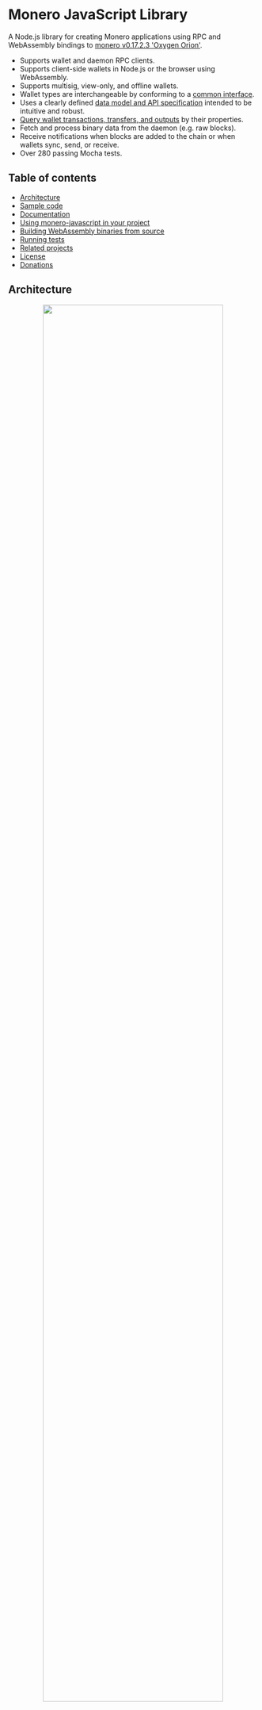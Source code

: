 # Monero JavaScript Library

A Node.js library for creating Monero applications using RPC and WebAssembly bindings to [monero v0.17.2.3 'Oxygen Orion'](https://github.com/monero-project/monero/tree/v0.17.2.3).

* Supports wallet and daemon RPC clients.
* Supports client-side wallets in Node.js or the browser using WebAssembly.
* Supports multisig, view-only, and offline wallets.
* Wallet types are interchangeable by conforming to a [common interface](https://moneroecosystem.org/monero-javascript/MoneroWallet.html).
* Uses a clearly defined [data model and API specification](https://moneroecosystem.org/monero-java/monero-spec.pdf) intended to be intuitive and robust.
* [Query wallet transactions, transfers, and outputs](docs/developer_guide/query_data_model.md) by their properties.
* Fetch and process binary data from the daemon (e.g. raw blocks).
* Receive notifications when blocks are added to the chain or when wallets sync, send, or receive.
* Over 280 passing Mocha tests.

## Table of contents

* [Architecture](#architecture)
* [Sample code](#sample-code)
* [Documentation](#documentation)
* [Using monero-javascript in your project](#using-monero-javascript-in-your-project)
* [Building WebAssembly binaries from source](#building-webassembly-binaries-from-source)
* [Running tests](#running-tests)
* [Related projects](#related-projects)
* [License](#license)
* [Donations](#donations)

## Architecture

<p align="center">
	<img width="85%" height="auto" src="docs/img/architecture.png"/><br>
	<i>Build Node.js or browser applications using RPC or WebAssembly bindings to <a href="https://github.com/monero-project/monero">monero-project/monero</a>.  Wallet implementations are interchangeable by conforming to a common interface, <a href="https://moneroecosystem.org/monero-javascript/MoneroWallet.html">MoneroWallet.js</a>.</i>
</p>

## Sample code

```js
// import library
const monerojs = require("monero-javascript");

// connect to daemon
let daemon = await monerojs.connectToDaemonRpc("http://localhost:38081", "superuser", "abctesting123");
let height = await daemon.getHeight();            // 1523651
let feeEstimate = await daemon.getFeeEstimate();  // 1014313512
let txsInPool = await daemon.getTxPool();         // get transactions in the pool

// open wallet on monero-wallet-rpc
let walletRpc = await monerojs.connectToWalletRpc("http://localhost:38084", "rpc_user", "abc123");
await walletRpc.openWallet("sample_wallet_rpc", "supersecretpassword123");
let primaryAddress = await walletRpc.getPrimaryAddress(); // 555zgduFhmKd2o8rPUz...
let balance = await walletRpc.getBalance();               // 533648366742
let txs = await walletRpc.getTxs();                       // get transactions containing transfers to/from the wallet

// create wallet from mnemonic phrase using WebAssembly bindings to monero-project
let walletFull = await monerojs.createWalletFull({
  path: "sample_wallet_full",
  password: "supersecretpassword123",
  networkType: "stagenet",
  serverUri: "http://localhost:38081",
  serverUsername: "superuser",
  serverPassword: "abctesting123",
  mnemonic: "hefty value scenic...",
  restoreHeight: 573936,
});

// synchronize with progress notifications
await walletFull.sync(new class extends monerojs.MoneroWalletListener {
  onSyncProgress(height, startHeight, endHeight, percentDone, message) {
    // feed a progress bar?
  }
});

// synchronize in the background every 5 seconds
await walletFull.startSyncing(5000);

// receive notifications when funds are received, confirmed, and unlocked
let fundsReceived = false;
await walletFull.addListener(new class extends monerojs.MoneroWalletListener {
  onOutputReceived(output) {
    let amount = output.getAmount();
    let txHash = output.getTx().getHash();
    let isConfirmed = output.getTx().isConfirmed();
    let isLocked = output.getTx().isLocked();
    fundsReceived = true;
  }
});

// send funds from RPC wallet to WebAssembly wallet
let createdTx = await walletRpc.createTx({
  accountIndex: 0,
  address: await walletFull.getAddress(1, 0),
  amount: "250000000000", // send 0.25 XMR (denominated in atomic units)
  relay: false // create transaction and relay to the network if true
});
let fee = createdTx.getFee(); // "Are you sure you want to send... ?"
await walletRpc.relayTx(createdTx); // relay the transaction

// recipient receives unconfirmed funds within 5 seconds
await new Promise(function(resolve) { setTimeout(resolve, 5000); });
assert(fundsReceived);

// save and close WebAssembly wallet
await walletFull.close(true);
```

## Documentation

* [JSDocs](https://moneroecosystem.org/monero-javascript/MoneroWallet.html)
* [API and model overview with visual diagrams](https://moneroecosystem.org/monero-java/monero-spec.pdf)
* [Mocha tests](src/test)
* [Installing prerequisites](docs/developer_guide/installing_prerequisites.md)
* [Getting started part 1: creating a Node.js application](docs/developer_guide/getting_started_p1.md)
* [Getting started part 2: creating a web application](docs/developer_guide/getting_started_p2.md)
* [Creating wallets](docs/developer_guide/creating_wallets.md)
* [The data model: blocks, transactions, transfers, and outputs](docs/developer_guide/data_model.md)
* [Getting transactions, transfers, and outputs](docs/developer_guide/query_data_model.md)
* [Sending funds](docs/developer_guide/sending_funds.md)
* [Multisig wallets](docs/developer_guide/multisig_wallets.md)
* [View-only and offline wallets](docs/developer_guide/view_only_offline.md)
* [HTTPS and self-signed certificates](./docs/developer_guide/https_and_self_signed_certificates.md)

## Using monero-javascript in your project

1. `cd your_project` or `mkdir your_project && cd your_project && npm init`
2. `npm install monero-javascript@0.5.5`
3. Add `require("monero-javascript")` to your application code.
4. If building a browser application, copy assets from ./dist to your web app's build directory as needed.

#### If using RPC servers:
1. Download and install [Monero CLI](https://web.getmonero.org/downloads/).
2. Start monero-daemon-rpc, e.g.: `./monerod --stagenet` (or use a remote daemon).
3. Start monero-wallet-rpc, e.g.: `./monero-wallet-rpc --daemon-address http://localhost:38081 --stagenet --rpc-bind-port 38084 --rpc-login rpc_user:abc123 --wallet-dir ./`

## Building WebAssembly binaries from source

This project uses WebAssembly to package and execute Monero's source code for use in a browser or other WebAssembly-supported environment.

Compiled WebAssembly binaries are committed to ./dist for convenience, but these files can be built independently from source code:

1. Install and activate emscripten.
	1. Clone emscripten repository: `git clone https://github.com/emscripten-core/emsdk.git`
	2. `cd emsdk`
	3. `git pull && ./emsdk install latest-upstream && ./emsdk activate latest-upstream && source ./emsdk_env.sh`
	4. `export EMSCRIPTEN=path/to/emsdk/upstream/emscripten` (change for your system)
2. Clone monero-javascript repository: `git clone https://github.com/monero-ecosystem/monero-javascript.git`
3. `cd monero-javascript`
4. `./bin/update_submodules.sh`
5. Modify ./external/monero-cpp/external/monero-project/src/crypto/wallet/CMakeLists.txt from `set(MONERO_WALLET_CRYPTO_LIBRARY "auto" ...` to `set(MONERO_WALLET_CRYPTO_LIBRARY "cn" ...`.
6. `./bin/build_all.sh` (install [monero-project dependencies](https://github.com/monero-project/monero#dependencies) as needed for your system)

## Running tests

1. Clone the project repository: `git clone https://github.com/monero-ecosystem/monero-javascript.git`
2. `cd monero-javascript`
3. Start RPC servers:
	1. Download and install [Monero CLI](https://web.getmonero.org/downloads/).
	2. Start monero-daemon-rpc, e.g.: `./monerod --stagenet` (or use a remote daemon).
	3. Start monero-wallet-rpc, e.g.: `./monero-wallet-rpc --daemon-address http://localhost:38081 --stagenet --rpc-bind-port 38084 --rpc-login rpc_user:abc123 --wallet-dir ./`
4. Configure the appropriate RPC endpoints, authentication, and other settings in [TestUtils.js](src/test/utils/TestUtils.js) (e.g. `WALLET_RPC_CONFIG` and `DAEMON_RPC_CONFIG`).

#### Running tests in Node.js

* Run all tests: `npm test`
* Run tests by their description, e.g.: `npm run test -- --grep "Can get transactions"`

#### Running tests in a browser

1. Start monero-wallet-rpc servers used by tests: `./bin/start_wallet_rpc_test_servers.sh`
2. In another terminal, build browser tests: `./bin/build_browser_tests.sh`
3. Access http://localhost:8080/tests.html in a browser to run all tests

## Related projects

* [monero-java](https://github.com/monero-ecosystem/monero-java)
* [monero-cpp](https://github.com/monero-ecosystem/monero-cpp)
* [monerostresstester.com](https://github.com/woodser/monerostresstester.com) - repeatedly sends txs to self to stress test the network (under development)
* [xmr-sample-app](https://github.com/woodser/xmr-sample-app/) - sample web app template (under development)
* [monerowebwallet.com](https://github.com/woodser/monerowebwallet.com) - open-source, client-side web wallet (under development)

## License

This project is licensed under MIT.

## Donations

If this library brings you value, please consider donating.

<p align="center">
	<img src="donate.png" width="115" height="115"/><br>
	<code>46FR1GKVqFNQnDiFkH7AuzbUBrGQwz2VdaXTDD4jcjRE8YkkoTYTmZ2Vohsz9gLSqkj5EM6ai9Q7sBoX4FPPYJdGKQQXPVz</code>
</p>
